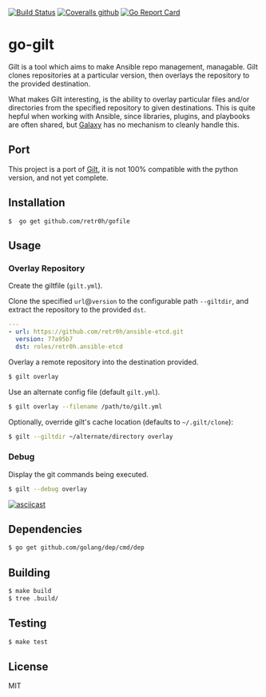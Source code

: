 [![Build Status](http://img.shields.io/travis/retr0h/go-gilt.svg?style=flat-square)](https://travis-ci.org/retr0h/go-gilt)
[![Coveralls github](https://img.shields.io/coveralls/github/retr0h/go-gilt.svg?style=flat-square)](https://coveralls.io/github/retr0h/go-gilt)
[![Go Report Card](https://goreportcard.com/badge/github.com/retr0h/go-gilt?style=flat-square)](https://goreportcard.com/report/github.com/retr0h/go-gilt)

# go-gilt

Gilt is a tool which aims to make Ansible repo management, managable.  Gilt
clones repositories at a particular version, then overlays the repository to
the provided destination.

What makes Gilt interesting, is the ability to overlay particular files and/or
directories from the specified repository to given destinations.  This is quite
hepful when working with Ansible, since libraries, plugins, and playbooks are
often shared, but [Galaxy][1] has no mechanism to cleanly handle this.

[1]: https://docs.ansible.com/ansible/latest/reference_appendices/galaxy.html

## Port

This project is a port of [Gilt](http://gilt.readthedocs.io/en/latest/), it is
not 100% compatible with the python version, and not yet complete.

## Installation

    $  go get github.com/retr0h/gofile

## Usage

### Overlay Repository

Create the giltfile (`gilt.yml`).

Clone the specified `url`@`version` to the configurable path `--giltdir`, and
extract the repository to the provided `dst`.

```yaml
---
- url: https://github.com/retr0h/ansible-etcd.git
  version: 77a95b7
  dst: roles/retr0h.ansible-etcd
```

Overlay a remote repository into the destination provided.

```bash
$ gilt overlay
```

Use an alternate config file (default `gilt.yml`).

```bash
$ gilt overlay --filename /path/to/gilt.yml
```

Optionally, override gilt's cache location (defaults to `~/.gilt/clone`):

```bash
$ gilt --giltdir ~/alternate/directory overlay
```

### Debug

Display the git commands being executed.

```bash
$ gilt --debug overlay
```

[![asciicast](https://asciinema.org/a/195036.png)](https://asciinema.org/a/195036?speed=2&autoplay=1&loop=1)

## Dependencies

```bash
$ go get github.com/golang/dep/cmd/dep
```

## Building

```bash
$ make build
$ tree .build/
```

## Testing

```bash
$ make test
```

## License

MIT
